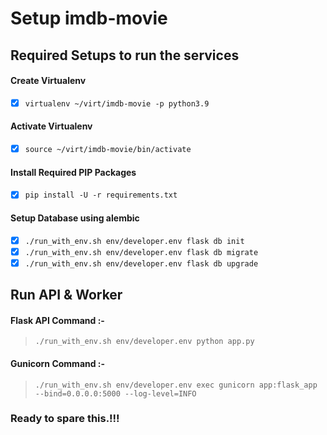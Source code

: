 # Setup imdb-movie
## Required Setups to run the services

#### Create Virtualenv
- [x] ```virtualenv ~/virt/imdb-movie -p python3.9```

#### Activate Virtualenv
- [x] ```source ~/virt/imdb-movie/bin/activate```

#### Install Required PIP Packages
- [x] ```pip install -U -r requirements.txt```

#### Setup Database using alembic
- [x] ```./run_with_env.sh env/developer.env flask db init```
- [x] ```./run_with_env.sh env/developer.env flask db migrate```
- [x] ```./run_with_env.sh env/developer.env flask db upgrade```

## Run API & Worker

#### Flask API Command :-
> ```./run_with_env.sh env/developer.env python app.py```

#### Gunicorn Command :-
> ```./run_with_env.sh env/developer.env exec gunicorn app:flask_app --bind=0.0.0.0:5000 --log-level=INFO```

### Ready to spare this.!!!
